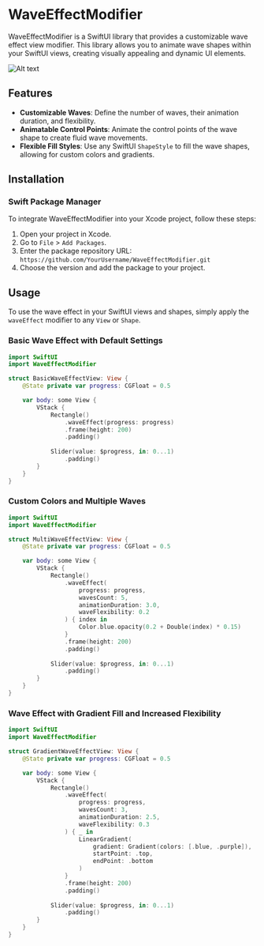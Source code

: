 # WaveEffectModifier

WaveEffectModifier is a SwiftUI library that provides a customizable wave effect view modifier. This library allows you to animate wave shapes within your SwiftUI views, creating visually appealing and dynamic UI elements.

![Alt text](https://i.ibb.co/zX6Mf8P/wave-ezgif-com-video-to-gif-converter.gif)

## Features

- **Customizable Waves**: Define the number of waves, their animation duration, and flexibility.
- **Animatable Control Points**: Animate the control points of the wave shape to create fluid wave movements.
- **Flexible Fill Styles**: Use any SwiftUI `ShapeStyle` to fill the wave shapes, allowing for custom colors and gradients.

## Installation

### Swift Package Manager

To integrate WaveEffectModifier into your Xcode project, follow these steps:

1. Open your project in Xcode.
2. Go to `File` > `Add Packages`.
3. Enter the package repository URL: `https://github.com/YourUsername/WaveEffectModifier.git`
4. Choose the version and add the package to your project.

## Usage

To use the wave effect in your SwiftUI views and shapes, simply apply the `waveEffect` modifier to any `View` or `Shape`.

### Basic Wave Effect with Default Settings

```swift
import SwiftUI
import WaveEffectModifier

struct BasicWaveEffectView: View {
    @State private var progress: CGFloat = 0.5

    var body: some View {
        VStack {
            Rectangle()
                .waveEffect(progress: progress)
                .frame(height: 200)
                .padding()
            
            Slider(value: $progress, in: 0...1)
                .padding()
        }
    }
}
```

### Custom Colors and Multiple Waves

```swift
import SwiftUI
import WaveEffectModifier

struct MultiWaveEffectView: View {
    @State private var progress: CGFloat = 0.5

    var body: some View {
        VStack {
            Rectangle()
                .waveEffect(
                    progress: progress,
                    wavesCount: 5,
                    animationDuration: 3.0,
                    waveFlexibility: 0.2
                ) { index in
                    Color.blue.opacity(0.2 + Double(index) * 0.15)
                }
                .frame(height: 200)
                .padding()
            
            Slider(value: $progress, in: 0...1)
                .padding()
        }
    }
}
```


### Wave Effect with Gradient Fill and Increased Flexibility

```swift
import SwiftUI
import WaveEffectModifier

struct GradientWaveEffectView: View {
    @State private var progress: CGFloat = 0.5

    var body: some View {
        VStack {
            Rectangle()
                .waveEffect(
                    progress: progress,
                    wavesCount: 3,
                    animationDuration: 2.5,
                    waveFlexibility: 0.3
                ) { _ in
                    LinearGradient(
                        gradient: Gradient(colors: [.blue, .purple]),
                        startPoint: .top,
                        endPoint: .bottom
                    )
                }
                .frame(height: 200)
                .padding()
            
            Slider(value: $progress, in: 0...1)
                .padding()
        }
    }
}
```








